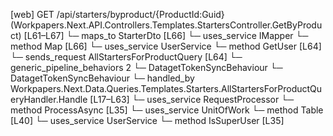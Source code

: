 [web] GET /api/starters/byproduct/{ProductId:Guid}  (Workpapers.Next.API.Controllers.Templates.StartersController.GetByProduct)  [L61–L67]
  └─ maps_to StarterDto [L66]
  └─ uses_service IMapper
    └─ method Map [L66]
  └─ uses_service UserService
    └─ method GetUser [L64]
  └─ sends_request AllStartersForProductQuery [L64]
    └─ generic_pipeline_behaviors 2
      └─ DatagetTokenSyncBehaviour
      └─ DatagetTokenSyncBehaviour
    └─ handled_by Workpapers.Next.Data.Queries.Templates.Starters.AllStartersForProductQueryHandler.Handle [L17–L63]
      └─ uses_service RequestProcessor
        └─ method ProcessAsync [L35]
      └─ uses_service UnitOfWork
        └─ method Table [L40]
      └─ uses_service UserService
        └─ method IsSuperUser [L35]

